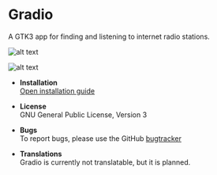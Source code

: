 # Gradio
A GTK3 app for finding and listening to internet radio stations.

![alt text](https://raw.githubusercontent.com/haecker-felix/gradio/master/data/icons/hicolor/256x256/apps/de.haeckerfelix.gradio.png "Logo")

![alt text](http://i.imgur.com/ysodADo.png "Screenshot")

* **Installation**  
[Open installation guide](https://github.com/haecker-felix/gradio/wiki/Install)

* **License**  
GNU General Public License, Version 3

* **Bugs**  
To report bugs, please use the GitHub [bugtracker](https://github.com/haecker-felix/gradio/issues)

* **Translations**  
Gradio is currently not translatable, but it is planned.

